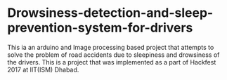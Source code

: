 # Drowsiness-detection-and-sleep-prevention-system-for-drivers
This ia an arduino and Image processing based project that attempts to solve the problem of road accidents due to sleepiness and drowsiness of the drivers.
This is a project that was implemented as a part of Hackfest 2017 at IIT(ISM) Dhabad.
